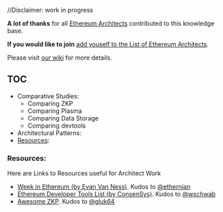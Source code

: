 //Disclaimer: work in progress

**A lot of thanks** for all [Ethereum Architects](List-of-Architects.md) contributed to this knowledge base.

**If you would like to join** [add youself to the List of Ethereum Architects](https://github.com/Ring-of-Ethereum-Architects/knowledge/edit/master/List-of-Architects.md).

Please visit [our wiki](https://github.com/Ring-of-Ethereum-Architects/knowledge/wiki) for more details.

## TOC
* Comparative Studies:
   * Comparing ZKP
   * Comparing Plasma
   * Comparing Data Storage
   * Comparing devtools
* Architectural Patterns:
* [Resources](#Resources):

### Resources:
Here are Links to Resources useful for Architect Work

- [Week in Ethereum (by Evan Van Ness)](http://www.weekinethereum.com). Kudos to [@ethernian](https://ethereum-magicians.org/u/ethernian)
- [Ethereum Developer Tools List (by ConsenSys)](https://github.com/ConsenSys/ethereum-developer-tools-list). Kudos to [@wschwab](https://ethereum-magicians.org/u/wschwab)
- [Awesome ZKP](https://github.com/gluk64/awesome-zkp). Kudos to [@gluk64](https://github.com/gluk64@)
